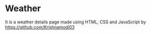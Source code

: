 # Weather
It is a weather details page made using HTML, CSS and JavaScript by https://github.com/Krishnamodi03
